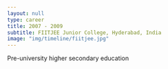 ```yaml
---
layout: null
type: career
title: 2007 - 2009
subtitle: FIITJEE Junior College, Hyderabad, India
image: "img/timeline/fiitjee.jpg"
---
```

Pre-university higher secondary education
